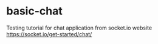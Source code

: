 # basic-chat

Testing tutorial for chat application from socket.io website
https://socket.io/get-started/chat/

